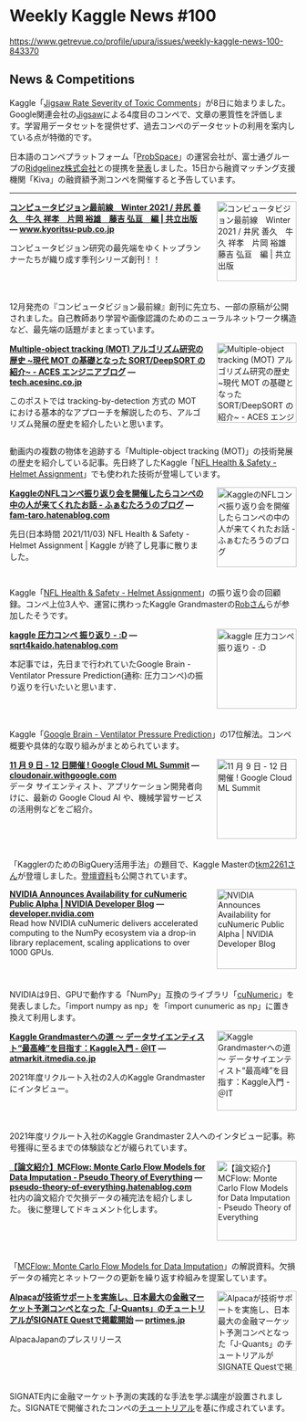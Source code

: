 # Weekly Kaggle News #100
https://www.getrevue.co/profile/upura/issues/weekly-kaggle-news-100-843370
<h3><h2>News &amp; Competitions</h2><p>Kaggle「<a href="https://www.kaggle.com/c/jigsaw-toxic-severity-rating" target="_blank">Jigsaw Rate Severity of Toxic Comments</a>」が8日に始まりました。Google関連会社の<a href="https://jigsaw.google.com/" target="_blank">Jigsaw</a>による4度目のコンペで、文章の悪質性を評価します。学習用データセットを提供せず、過去コンペのデータセットの利用を案内している点が特徴的です。</p><p>日本語のコンペプラットフォーム「<a href="https://comp.probspace.com/" target="_blank">ProbSpace</a>」の運営会社が、富士通グループの<a href="https://www.ridgelinez.com/" target="_blank">Ridgelinez株式会社</a>との提携を<a href="https://prtimes.jp/main/html/rd/p/000000003.000088477.html" target="_blank">発表</a>しました。15日から融資マッチング支援機関「Kiva」の融資額予測コンペを開催すると予告しています。</p></h3>
<hr>
<p>
<img width="140" height="140" alt="コンピュータビジョン最前線　Winter 2021 / 井尻 善久　牛久 祥孝　片岡 裕雄　藤吉 弘亘　編 | 共立出版" style="float: right; margin-left: 20px; margin-bottom: 20px;" src="https://s3.amazonaws.com/revue/items/images/012/322/819/thumb/9784320125421.jpg?1636664655" />
<strong style='display: block;'><a href="https://www.kyoritsu-pub.co.jp/bookdetail/9784320125421?utm_campaign=Weekly%20Kaggle%20News&amp;utm_medium=email&amp;utm_source=Revue%20newsletter">コンピュータビジョン最前線　Winter 2021 / 井尻 善久　牛久 祥孝　片岡 裕雄　藤吉 弘亘　編 | 共立出版</a> &mdash; <a href="https://www.kyoritsu-pub.co.jp/bookdetail/9784320125421">www.kyoritsu-pub.co.jp</a></strong>
<p>コンピュータビジョン研究の最先端をゆくトップランナーたちが織り成す季刊シリーズ創刊！！</p>
</p>
<div style='clear: both;'></div>
<p><p>12月発売の『コンピュータビジョン最前線』創刊に先立ち、一部の原稿が公開されました。自己教師あり学習や画像認識のためのニューラルネットワーク構造など、最先端の話題がまとまっています。</p></p>
<p>
<img width="140" height="140" alt="Multiple-object tracking (MOT) アルゴリズム研究の歴史 ~現代 MOT の基礎となった SORT/DeepSORT の紹介~ - ACES エンジニアブログ" style="float: right; margin-left: 20px; margin-bottom: 20px;" src="https://s3.amazonaws.com/revue/items/images/012/254/284/thumb/20211108133615.png?1636470731" />
<strong style='display: block;'><a href="https://tech.acesinc.co.jp/entry/2021/11/08/133336?utm_campaign=Weekly%20Kaggle%20News&amp;utm_medium=email&amp;utm_source=Revue%20newsletter">Multiple-object tracking (MOT) アルゴリズム研究の歴史 ~現代 MOT の基礎となった SORT/DeepSORT の紹介~ - ACES エンジニアブログ</a> &mdash; <a href="https://tech.acesinc.co.jp/entry/2021/11/08/133336">tech.acesinc.co.jp</a></strong>
<p>このポストでは tracking-by-detection 方式の MOT における基本的なアプローチを解説したのち、アルゴリズム発展の歴史を紹介したいと思います。</p>
</p>
<div style='clear: both;'></div>
<p><p>動画内の複数の物体を追跡する「Multiple-object tracking (MOT)」の技術発展の歴史を紹介している記事。先日終了したKaggle「<a href="https://www.kaggle.com/c/nfl-health-and-safety-helmet-assignment" target="_blank">NFL Health &amp; Safety - Helmet Assignment</a>」でも使われた技術が登場しています。</p></p>
<p>
<img width="140" height="140" alt="KaggleのNFLコンペ振り返り会を開催したらコンペの中の人が来てくれたお話 - ふぁむたろうのブログ" style="float: right; margin-left: 20px; margin-bottom: 20px;" src="https://s3.amazonaws.com/revue/items/images/012/254/295/thumb/20211108215056.png?1636470764" />
<strong style='display: block;'><a href="https://fam-taro.hatenablog.com/entry/2021/11/08/230247?utm_campaign=Weekly%20Kaggle%20News&amp;utm_medium=email&amp;utm_source=Revue%20newsletter">KaggleのNFLコンペ振り返り会を開催したらコンペの中の人が来てくれたお話 - ふぁむたろうのブログ</a> &mdash; <a href="https://fam-taro.hatenablog.com/entry/2021/11/08/230247">fam-taro.hatenablog.com</a></strong>
<p>先日(日本時間 2021/11/03) NFL Health &amp; Safety - Helmet Assignment | Kaggle が終了し見事に散りました。</p>
</p>
<div style='clear: both;'></div>
<p><p>Kaggle「<a href="https://www.kaggle.com/c/nfl-health-and-safety-helmet-assignment" target="_blank">NFL Health &amp; Safety - Helmet Assignment</a>」の振り返り会の回顧録。コンペ上位3人や、運営に携わったKaggle Grandmasterの<a href="https://www.kaggle.com/robikscube" target="_blank">Robさん</a>らが参加したそうです。</p></p>
<p>
<img width="140" height="140" alt="kaggle 圧力コンペ 振り返り - :D" style="float: right; margin-left: 20px; margin-bottom: 20px;" src="https://s3.amazonaws.com/revue/items/images/012/254/415/thumb/20211107011334.png?1636470969" />
<strong style='display: block;'><a href="https://sqrt4kaido.hatenablog.com/entry/2021/11/07/152227?utm_campaign=Weekly%20Kaggle%20News&amp;utm_medium=email&amp;utm_source=Revue%20newsletter">kaggle 圧力コンペ 振り返り - :D</a> &mdash; <a href="https://sqrt4kaido.hatenablog.com/entry/2021/11/07/152227">sqrt4kaido.hatenablog.com</a></strong>
<p>本記事では，先日まで行われていたGoogle Brain - Ventilator Pressure Prediction(通称: 圧力コンペ)の振り返りを行いたいと思います．</p>
</p>
<div style='clear: both;'></div>
<p><p>Kaggle「<a href="https://www.kaggle.com/c/ventilator-pressure-prediction" target="_blank">Google Brain - Ventilator Pressure Prediction</a>」の17位解法。コンペ概要や具体的な取り組みがまとめられています。</p></p>
<p>
<img width="140" height="140" alt="11 月 9 日 - 12 日開催 ! Google Cloud ML Summit" style="float: right; margin-left: 20px; margin-bottom: 20px;" src="https://s3.amazonaws.com/revue/items/images/012/322/865/thumb/assets?1636664809" />
<strong style='display: block;'><a href="https://cloudonair.withgoogle.com/events/ml-summit?utm_campaign=Weekly%20Kaggle%20News&amp;utm_medium=email&amp;utm_source=Revue%20newsletter">11 月 9 日 - 12 日開催 ! Google Cloud ML Summit</a> &mdash; <a href="https://cloudonair.withgoogle.com/events/ml-summit">cloudonair.withgoogle.com</a></strong>
データ サイエンティスト、アプリケーション開発者向けに、最新の Google Cloud AI や、機械学習サービスの活用例などをご紹介。
</p>
<div style='clear: both;'></div>
<p><p>「KagglerのためのBigQuery活用手法」の題目で、Kaggle Masterの<a href="https://www.kaggle.com/tkm2261" target="_blank">tkm2261さん</a>が登壇しました。<a href="https://twitter.com/tkm2261/status/1458731635751350273?s=20" target="_blank">登壇資料</a>も公開されています。</p></p>
<p>
<img width="140" height="140" alt="NVIDIA Announces Availability for cuNumeric Public Alpha | NVIDIA Developer Blog" style="float: right; margin-left: 20px; margin-bottom: 20px;" src="https://s3.amazonaws.com/revue/items/images/012/275/809/thumb/image3.png?1636516299" />
<strong style='display: block;'><a href="https://developer.nvidia.com/blog/nvidia-announces-availability-for-cunumeric-public-alpha/?utm_campaign=Weekly%20Kaggle%20News&amp;utm_medium=email&amp;utm_source=Revue%20newsletter">NVIDIA Announces Availability for cuNumeric Public Alpha | NVIDIA Developer Blog</a> &mdash; <a href="https://developer.nvidia.com/blog/nvidia-announces-availability-for-cunumeric-public-alpha/">developer.nvidia.com</a></strong>
Read how NVIDIA cuNumeric delivers accelerated computing to the NumPy ecosystem via a drop-in library replacement, scaling applications to over 1000 GPUs.
</p>
<div style='clear: both;'></div>
<p><p>NVIDIAは9日、GPUで動作する「NumPy」互換のライブラリ「<a href="https://github.com/nv-legate/cunumeric" target="_blank">cuNumeric</a>」を発表しました。「import numpy as np」を「import cunumeric as np」に置き換えて利用します。</p></p>
<p>
<img width="140" height="140" alt="Kaggle Grandmasterへの道 〜 データサイエンティスト“最高峰”を目指す：Kaggle入門 - ＠IT" style="float: right; margin-left: 20px; margin-bottom: 20px;" src="https://s3.amazonaws.com/revue/items/images/012/223/199/thumb/240_news009.png?1636335747" />
<strong style='display: block;'><a href="https://atmarkit.itmedia.co.jp/ait/articles/2111/08/news009.html?utm_campaign=Weekly%20Kaggle%20News&amp;utm_medium=email&amp;utm_source=Revue%20newsletter">Kaggle Grandmasterへの道 〜 データサイエンティスト“最高峰”を目指す：Kaggle入門 - ＠IT</a> &mdash; <a href="https://atmarkit.itmedia.co.jp/ait/articles/2111/08/news009.html">atmarkit.itmedia.co.jp</a></strong>
<p>2021年度リクルート入社の2人のKaggle Grandmasterにインタビュー。</p>
</p>
<div style='clear: both;'></div>
<p><p>2021年度リクルート入社のKaggle Grandmaster 2人へのインタビュー記事。称号獲得に至るまでの体験談などが綴られています。</p></p>
<p>
<img width="140" height="140" alt="【論文紹介】MCFlow: Monte Carlo Flow Models for Data Imputation - Pseudo Theory of Everything" style="float: right; margin-left: 20px; margin-bottom: 20px;" src="https://s3.amazonaws.com/revue/items/images/012/226/772/thumb/1636263062?1636355823" />
<strong style='display: block;'><a href="https://pseudo-theory-of-everything.hatenablog.com/entry/2021/11/07/143102?utm_campaign=Weekly%20Kaggle%20News&amp;utm_medium=email&amp;utm_source=Revue%20newsletter">【論文紹介】MCFlow: Monte Carlo Flow Models for Data Imputation - Pseudo Theory of Everything</a> &mdash; <a href="https://pseudo-theory-of-everything.hatenablog.com/entry/2021/11/07/143102">pseudo-theory-of-everything.hatenablog.com</a></strong>
社内の論文紹介で欠損データの補完法を紹介しました。 後に整理してドキュメント化します。
</p>
<div style='clear: both;'></div>
<p><p>「<a href="https://arxiv.org/abs/2003.12628" target="_blank">MCFlow: Monte Carlo Flow Models for Data Imputation</a>」の解説資料。欠損データの補完とネットワークの更新を繰り返す枠組みを提案しています。</p></p>
<p>
<img width="140" height="140" alt="Alpacaが技術サポートを実施し、日本最大の金融マーケット予測コンペとなった「J-Quants」のチュートリアルがSIGNATE Questで掲載開始" style="float: right; margin-left: 20px; margin-bottom: 20px;" src="https://s3.amazonaws.com/revue/items/images/012/254/420/thumb/d15818-27-ee8b941c97cc7ca0dc12-0.png?1636471004" />
<strong style='display: block;'><a href="https://prtimes.jp/main/html/rd/p/000000027.000015818.html?utm_campaign=Weekly%20Kaggle%20News&amp;utm_medium=email&amp;utm_source=Revue%20newsletter">Alpacaが技術サポートを実施し、日本最大の金融マーケット予測コンペとなった「J-Quants」のチュートリアルがSIGNATE Questで掲載開始</a> &mdash; <a href="https://prtimes.jp/main/html/rd/p/000000027.000015818.html">prtimes.jp</a></strong>
<p>AlpacaJapanのプレスリリース</p>
</p>
<div style='clear: both;'></div>
<p><p>SIGNATE内に金融マーケット予測の実践的な手法を学ぶ講座が設置されました。SIGNATEで開催されたコンペの<a href="https://japanexchangegroup.github.io/J-Quants-Tutorial/" target="_blank">チュートリアル</a>を基に作成されています。</p></p>
